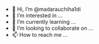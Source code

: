 - 👋 Hi, I’m @madarauchiha1di
- 👀 I’m interested in ...
- 🌱 I’m currently learning ...
- 💞️ I’m looking to collaborate on ...
- 📫 How to reach me ...

<!---
madarauchiha1di/madarauchiha1di is a ✨ special ✨ repository because its `README.md` (this file) appears on your GitHub profile.
You can click the Preview link to take a look at your changes.
--->
